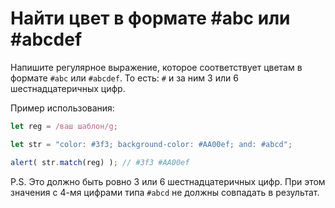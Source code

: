# Найти цвет в формате #abc или #abcdef

Напишите регулярное выражение, которое соответствует цветам в формате `#abc` или `#abcdef`. То есть: `#` и за ним 3 или 6 шестнадцатеричных цифр.

Пример использования:
```js
let reg = /ваш шаблон/g;

let str = "color: #3f3; background-color: #AA00ef; and: #abcd";

alert( str.match(reg) ); // #3f3 #AA00ef
```

P.S. Это должно быть ровно 3 или 6 шестнадцатеричных цифр. При этом значения с 4-мя цифрами типа `#abcd` не должны совпадать в результат.
